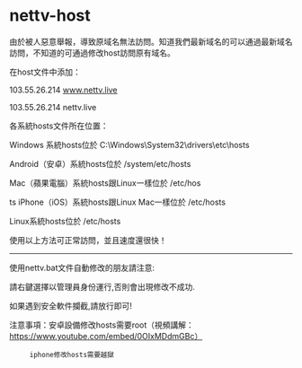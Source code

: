 # nettv-host

由於被人惡意舉報，導致原域名無法訪問。知道我們最新域名的可以通過最新域名訪問，不知道的可通過修改host訪問原有域名。

在host文件中添加：



103.55.26.214 www.nettv.live


103.55.26.214 nettv.live

各系統hosts文件所在位置：

Windows 系統hosts位於 C:\Windows\System32\drivers\etc\hosts

Android（安卓）系統hosts位於 /system/etc/hosts

Mac（蘋果電腦）系統hosts跟Linux一樣位於 /etc/hos

ts iPhone（iOS）系統hosts跟Linux Mac一樣位於 /etc/hosts

Linux系統hosts位於 /etc/hosts

使用以上方法可正常訪問，並且速度還很快！

-----------------------------------------------------------------------------------------------
使用nettv.bat文件自動修改的朋友請注意:

請右鍵選擇以管理員身份運行,否則會出現修改不成功.

如果遇到安全軟件攔截,請放行即可!

注意事項：安卓設備修改hosts需要root（視頻講解：https://www.youtube.com/embed/0OIxMDdmGBc）
         
         iphone修改hosts需要越獄

